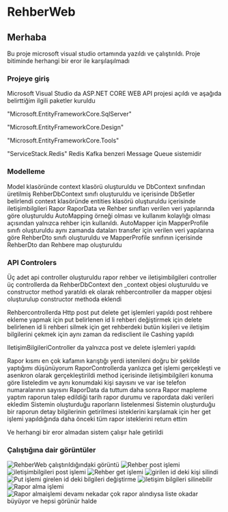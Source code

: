 # RehberWeb
## Merhaba
Bu proje microsoft visual studio ortamında yazıldı ve çalıştırıldı. Proje bitiminde herhangi bir eror ile karşılaşılmadı

### Projeye giriş

Microsoft Visual Studio da ASP.NET CORE WEB API projesi açıldı ve aşağıda belirttiğim ilgili paketler kuruldu

"Microsoft.EntityFrameworkCore.SqlServer"

"Microsoft.EntityFrameworkCore.Design"

"Microsoft.EntityFrameworkCore.Tools"

"ServiceStack.Redis" Redis Kafka benzeri Message Queue sistemidir 

### Modelleme

Model klasöründe context klasörü oluşturuldu ve DbContext sınıfından üretilmiş RehberDbContext sınıfı oluşturuldu ve içerisinde DbSetler belirlendi
context klasöründe entities klasörü oluşturuldu içerisinde iletişimbilgileri Rapor RaporData ve Rehber sınıfları verilen veri yapılarında göre oluşturuldu
AutoMapping örneği olması ve kullanım kolaylığı olması açısından yalnızca rehber için kullanıldı.
AutoMapper için MapperProfile sınıfı oluşturuldu 
aynı zamanda dataları transfer için verilen veri yapılarına göre RehberDto sınıfı oluşturuldu ve MapperProfile sınıfının
içerisinde RehberDto dan Rehbere map oluşturuldu

### API Controlers

Üç adet api controller oluşturuldu rapor rehber ve iletişimbilgileri controller 
üç controllerda da RehberDbContext den _context objesi oluşturuldu ve constructor method yaratıldı
ek olarak rehbercontroller da mapper objesi oluşturulup constructor methoda eklendi 

Rehbercontrollerda Http post put delete get işlemleri yapıldı 
post rehbere ekleme yapmak için put belirlenen id li rehberi değiştirmek için 
delete belirlenen id li rehberi silmek için 
get rehberdeki butün kişileri ve iletişim bilgilerini çekmek için 
aynı zaman da redisclient ile Cashing yapıldı

IletişimBilgileriController da yalnızca post ve delete işlemleri yapıldı 

Rapor kısmı en çok kafamın karıştığı yerdi istenileni doğru bir şekilde yaptığımı düşünüyorum 
RaporControllerda yanlızca get işlemi gerçekleşti ve asenkron olarak gerçekleştirildi 
method içerisinde iletişimbilgileri konuma göre listeledim ve aynı konumdaki kişi sayısını ve var ise telefon numaralarının sayısını 
RaporData da tuttum
daha sonra Rapor mapleme yaptım raporun talep edildiği tarih rapor durumu ve rapordata daki verileri ekledim
Sistemin oluşturduğu raporların listelenmesi
Sistemin oluşturduğu bir raporun detay bilgilerinin getirilmesi isteklerini karşılamak için 
her get işlemi yapıldığında daha önceki tüm rapor isteklerini return ettim 

Ve herhangi bir eror almadan sistem çalışır hale getirildi 

### Çalıştığına dair görüntüler

![RehberWeb çalıştırıldığındaki görüntü](https://github.com/Beroweiser/RehberWeb/blob/master/WhatsApp%20Image%202023-01-06%20at%2012.08.15.jpeg)
![Rehber post işlemi ](https://github.com/Beroweiser/RehberWeb/blob/master/WhatsApp%20Image%202023-01-06%20at%2012.14.28.jpeg)
![iletişimbilgileri post işlemi](https://github.com/Beroweiser/RehberWeb/blob/master/WhatsApp%20Image%202023-01-06%20at%2012.12.20.jpeg)
![Rehber get işlemi](https://github.com/Beroweiser/RehberWeb/blob/master/WhatsApp%20Image%202023-01-06%20at%2012.15.09.jpeg)
![girilen id deki kişi silindi ](https://github.com/Beroweiser/RehberWeb/blob/master/WhatsApp%20Image%202023-01-06%20at%2012.15.41.jpeg)
![Put işlemi girelen id deki bilgileri değiştirme](https://github.com/Beroweiser/RehberWeb/blob/master/WhatsApp%20Image%202023-01-06%20at%2012.17.13.jpeg)
![iletişim bilgileri silinebilir](https://github.com/Beroweiser/RehberWeb/blob/master/WhatsApp%20Image%202023-01-06%20at%2012.20.29.jpeg)
![Rapor alma işlemi](https://github.com/Beroweiser/RehberWeb/blob/master/WhatsApp%20Image%202023-01-06%20at%2015.01.41.jpeg)
![Rapor almaişlemi devamı nekadar çok rapor alındıysa liste okadar büyüyor ve hepsi görünür halde](https://github.com/Beroweiser/RehberWeb/blob/master/WhatsApp%20Image%202023-01-06%20at%2015.02.21.jpeg)
